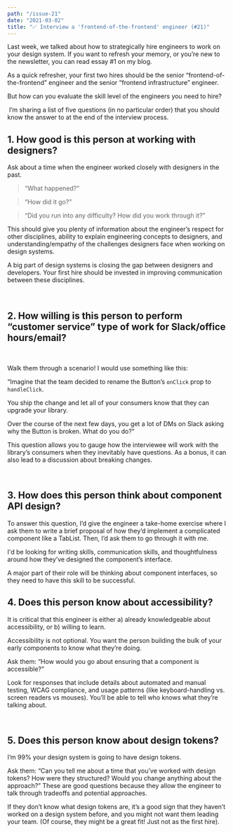 ```yaml
---
path: "/issue-21"
date: "2021-03-02"
title: "✅ Interview a 'frontend-of-the-frontend' engineer (#21)"
---
```


Last week, we talked about how to strategically hire engineers to work on your design system. If you want to refresh your memory, or you’re new to the newsletter, you can read essay #1 on my blog.

As a quick refresher, your first two hires should be the senior “frontend-of-the-frontend” engineer and the senior “frontend infrastructure” engineer.

But how can you evaluate the skill level of the engineers you need to hire?

​
I’m sharing a list of five questions (in no particular order) that you should know the answer to at the end of the interview process.

## 1. How good is this person at working with designers?​

Ask about a time when the engineer worked closely with designers in the past.

> “What happened?”

> “How did it go?”

> “Did you run into any difficulty? How did you work through it?”

This should give you plenty of information about the engineer’s respect for other disciplines, ability to explain engineering concepts to designers, and understanding/empathy of the challenges designers face when working on design systems.

A big part of design systems is closing the gap between designers and developers. Your first hire should be invested in improving communication between these disciplines.

​

## 2. How willing is this person to perform “customer service” type of work for Slack/office hours/email?

​

Walk them through a scenario! I would use something like this:

“Imagine that the team decided to rename the Button’s `onClick` prop to `handleClick`.

You ship the change and let all of your consumers know that they can upgrade your library.

Over the course of the next few days, you get a lot of DMs on Slack asking why the Button is broken. What do you do?”

This question allows you to gauge how the interviewee will work with the library’s consumers when they inevitably have questions. As a bonus, it can also lead to a discussion about breaking changes.

​

## 3. How does this person think about component API design?

To answer this question, I’d give the engineer a take-home exercise where I ask them to write a brief proposal of how they’d implement a complicated component like a TabList. Then, I’d ask them to go through it with me.

I'd be looking for writing skills, communication skills, and thoughtfulness around how they’ve designed the component’s interface.

A major part of their role will be thinking about component interfaces, so they need to have this skill to be successful.

## 4. Does this person know about accessibility?

It is critical that this engineer is either a) already knowledgeable about accessibility, or b) willing to learn.

Accessibility is not optional. You want the person building the bulk of your early components to know what they’re doing.

Ask them: “How would you go about ensuring that a component is accessible?”

Look for responses that include details about automated and manual testing, WCAG compliance, and usage patterns (like keyboard-handling vs. screen readers vs mouses). You’ll be able to tell who knows what they’re talking about.

​

## 5. Does this person know about design tokens?

I’m 99% your design system is going to have design tokens.

Ask them: “Can you tell me about a time that you’ve worked with design tokens? How were they structured? Would you change anything about the approach?” These are good questions because they allow the engineer to talk through tradeoffs and potential approaches.

If they don’t know what design tokens are, it’s a good sign that they haven’t worked on a design system before, and you might not want them leading your team. (Of course, they might be a great fit! Just not as the first hire).
